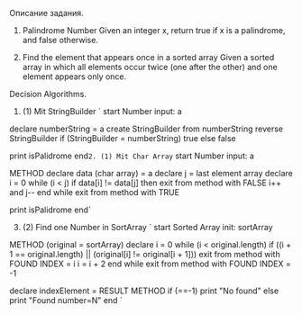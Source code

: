 Описание задания.
1. Palindrome Number
   Given an integer x, return true if x is a palindrome, and false otherwise.

2. Find the element that appears once in a sorted array
   Given a sorted array in which all elements occur twice (one after the other) and one element appears only once.

Decision Algorithms.
1. (1) Mit StringBuilder
`
start
Number input: a

declare numberString = a
create StringBuilder from numberString
reverse StringBuilder
if (StringBuilder = numberString) true
else false

print isPalidrome
end`
2. (1) Mit Char Array
`
start
Number input: a

METHOD
declare data (char array) = a
declare j = last element array
declare i = 0
while (i < j)
if data[i] != data[j] then exit from method with FALSE
i++ and j--
end while exit from method with TRUE

print isPalidrome
end`

3. (2) Find one Number in SortArray
`
start
Sorted Array init: sortArray

METHOD (original = sortArray)
declare i = 0
while (i < original.length)
if ((i + 1 == original.length) || (original[i] != original[i + 1])) exit from method with FOUND INDEX = i
i = i + 2
end while exit from method with FOUND INDEX = -1

declare indexElement = RESULT METHOD
if (==-1) print "No found"
else print "Found number=N"
end
`